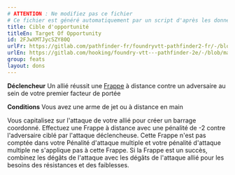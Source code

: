 ```yaml
---
# ATTENTION : Ne modifiez pas ce fichier
# Ce fichier est généré automatiquement par un script d'après les données du module Foundry VTT officiel et de sa traduction
title: Cible d'opportunité
titleEn: Target Of Opportunity
id: 2FJwXMTJycSZY80Q
urlFr: https://gitlab.com/pathfinder-fr/foundryvtt-pathfinder2-fr/-/blob/master/data/feats/2FJwXMTJycSZY80Q.htm
urlEn: https://gitlab.com/hooking/foundry-vtt---pathfinder-2e/-/blob/master/packs/data/feats.db/target-of-opportunity.json
group: feats
layout: dons
---
```

**Déclencheur** Un allié réussit une [Frappe](../actions/frapper.md) à distance contre un adversaire au sein de votre premier facteur de portée

**Conditions** Vous avez une arme de jet ou à distance en main

Vous capitalisez sur l'attaque de votre allié pour créer un barrage coordonné. Effectuez une Frappe à distance avec une pénalité de -2 contre l'adversaire ciblé par l'attaque déclencheuse. Cette Frappe n'est pas comptée dans votre Pénalité d'attaque multiple et votre pénalité d'attaque multiple ne s'applique pas à cette Frappe. Si la Frappe est un succès, combinez les dégâts de l'attaque avec les dégâts de l'attaque allié pour les besoins des résistances et des faiblesses.


